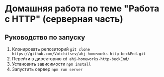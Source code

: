 # Домашняя работа по теме "Работа с HTTP" (серверная часть)

## Руководство по запуску
1.  Клонировать репозиторий `git clone https://github.com/Votchitsev/ahj-homeworks-http-beckEnd.git`
2.  Перейти в директорию `cd ahj-homeworks-http-beckEnd/`
3.  Установить зависимости `npm install`
4.  Запустить сервер `npm run server`
